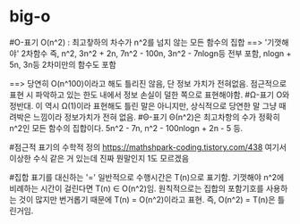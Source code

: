 big-o
=============
#O-표기
O(n^2) : 최고챃하의 차수가 n^2를 넘지 않는 모든 함수의 집합 ==> '기껏해야' 2차함수 즉,
n^2, 3n^2 + 2n, 7n^2 - 100n, 3n^2 - 7nlogn등 전부 포함,
nlogn  + 5n, 3n등 2차미만의 함수도 포함

==> 당연히 O(n^100)이라고 해도 틀리진 않음, 단 정보 가치가 전혀없음.
점근적으로 표현 시 파악하고 있는 한도 내에서 정보 손실이 덜한 쪽으로 표현해야함.
#Ω-표기
O와 정반대. 이 역시 Ω(1)이라 표현해도 틀린 말은 아니지만, 상식적으로 당연한 말 그냥 때려박은 느낌이라
정보가치가 전혀 없음.
#Θ-표기
Θ(n^2)은 최고차항의 수가 정확히 n^2인 모든 함수의 집합이다. 
5n^2 - 7n, n^2 - 100nlogn + 2n - 5 등.

#점근적 표기의 수학적 정의
https://mathshpark-coding.tistory.com/438
여기서 이상한 수식 같은 거 있는데 진짜 뭔말인지 1도 모르겠음

#집합 표기를 대신하는 '='
일반적으로 수행시간은 T(n)으로 표기함. 기껏해야 n^2에 비례하는 시간이 걸린다면 T(n) ∈ O(n^2)임.
원칙적으로는 집합의 포함기호를 사용하는 것이 많지만 번거롭기 때문에 T(n) = O(n^2)이라고 표현.
즉, O(n^2) = T(n)은 틀린거임.